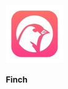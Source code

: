 <img src="https://github.com/NicholasBellucci/Finch/blob/main/Icons/1024A.png" width="150"/>

## Finch
